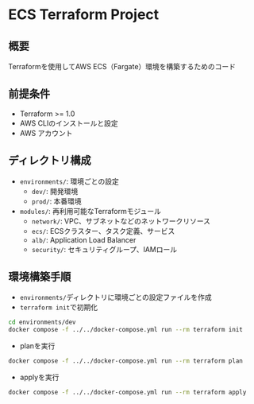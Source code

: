 # ECS Terraform Project

## 概要
Terraformを使用してAWS ECS（Fargate）環境を構築するためのコード

## 前提条件
- Terraform >= 1.0
- AWS CLIのインストールと設定
- AWS アカウント

## ディレクトリ構成
- `environments/`: 環境ごとの設定
    - `dev/`: 開発環境
    - `prod/`: 本番環境
- `modules/`: 再利用可能なTerraformモジュール
    - `network/`: VPC、サブネットなどのネットワークリソース
    - `ecs/`: ECSクラスター、タスク定義、サービス
    - `alb/`: Application Load Balancer
    - `security/`: セキュリティグループ、IAMロール

## 環境構築手順
- `environments/`ディレクトリに環境ごとの設定ファイルを作成
- `terraform init`で初期化
```bash
cd environments/dev
docker compose -f ../../docker-compose.yml run --rm terraform init
```

- planを実行
```bash
docker compose -f ../../docker-compose.yml run --rm terraform plan
```

- applyを実行
```bash
docker compose -f ../../docker-compose.yml run --rm terraform apply
```
